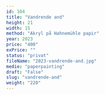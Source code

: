 ```yaml
---
id: 104
title: "Vandrende and"
height: 21
width: 15
method: "Akryl på Hahnemühle papir"
year: 2023
price: "400"
exPrice: ""
status: "privat"
fileName: "2023-vandrende-and.jpg"
medie: "paperpainting"
draft: "False"
slug: "vandrende-and"
weight: "220"
---
```

